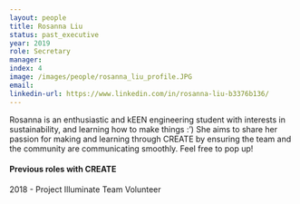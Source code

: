 ```yaml
---
layout: people
title: Rosanna Liu
status: past_executive
year: 2019
role: Secretary
manager:
index: 4
image: /images/people/rosanna_liu_profile.JPG
email:
linkedin-url: https://www.linkedin.com/in/rosanna-liu-b3376b136/
---
```

Rosanna is an enthusiastic and kEEN engineering student with interests in sustainability, and learning how to make things :’) She aims to share her passion for making and learning through CREATE by ensuring the team and  the community are communicating smoothly. Feel free to pop up! 
<h4>Previous roles with CREATE</h4>
2018 - Project Illuminate Team Volunteer<br>
